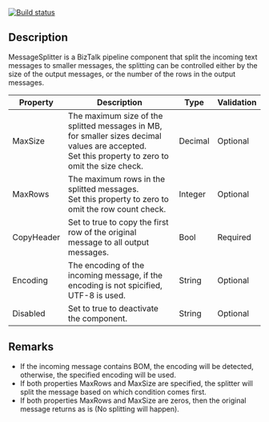 [![Build status](https://waal.visualstudio.com/BizTalk%20Components/_apis/build/status/MessageSplitter)](https://waal.visualstudio.com/BizTalk%20Components/_build/latest?definitionId=15)


## Description
MessageSplitter is a BizTalk pipeline component that split the incoming text messages to smaller messages, the splitting can be controlled either by the size of the output messages, or the number of the rows in the output messages.

| Property| Description | Type | Validation |
|-|-|-|-|
| MaxSize | The maximum size of the splitted messages in MB, for smaller sizes decimal values are accepted.<br/> Set this property to zero to omit the size check. | Decimal | Optional |
| MaxRows | The maximum rows in the splitted messages.<br/> Set this property to zero to omit the row count check. | Integer | Optional |
| CopyHeader | Set to true to copy the first row of the original message to all output messages. | Bool | Required |
| Encoding | The encoding of the incoming message, if the encoding is not spicified, UTF-8 is used. | String | Optional |
| Disabled | Set to true to deactivate the component. | String | Optional |


## Remarks ##
- If the incoming message contains BOM, the encoding will be detected, otherwise, the specified encoding will be used.
- If both properties MaxRows and MaxSize are specified, the splitter will split the message based on which condition comes first.
- If both properties MaxRows and MaxSize are zeros, then the original message returns as is (No splitting will happen).
